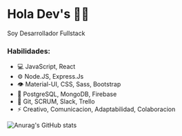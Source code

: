 <h1>Hola Dev's 🙋‍♂️</h1>

<p>Soy Desarrollador Fullstack</p>

<h3>Habilidades:</h3>
<ul>
  <li>💻 JavaScript, React</li>
  <li>⚙️ Node.JS, Express.Js</li>
  <li>👁️ Material-UI, CSS, Sass, Bootstrap</li>
  <li>💽 PostgreSQL, MongoDB, Firebase</li>
  <li>💬 Git, SCRUM, Slack, Trello</li>
  <li>⚡ Creativo, Comunicacion, Adaptabilidad, Colaboracion</li>
</ul>

![Anurag's GitHub stats](https://github-readme-stats.vercel.app/api?username=agustinjaime99&show_icons=true&theme=radical&hide=issues,prs)
